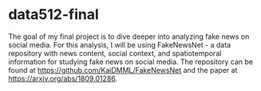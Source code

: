 # data512-final

The goal of my final project is to dive deeper into analyzing fake news on social media. For this analysis, I will be using FakeNewsNet - a data repository with news content, social context, and spatiotemporal information for studying fake news on social media. The repository can be found at https://github.com/KaiDMML/FakeNewsNet and the paper at https://arxiv.org/abs/1809.01286.

